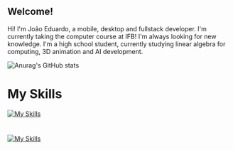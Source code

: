 ##  Welcome! 
Hi! I'm João Eduardo,
 a mobile, desktop and fullstack developer. I'm currently taking the computer course at IFB! I'm always looking for new knowledge.
 I'm a high school student, currently studying linear algebra for computing, 3D animation and AI development.

![Anurag's GitHub stats](https://github-readme-stats.vercel.app/api?username=anuraghazra&show_icons=true&theme=radical)

# My Skills
[![My Skills](https://skillicons.dev/icons?i=js,html,css,java,cpp,react,expressjs)](https://skillicons.dev)
# 
[![My Skills](https://skillicons.dev/icons?i=spring,nodejs,figma,python,firebase,netlify,django,redux)](https://skillicons.dev)

